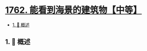 # [1762. 能看到海景的建筑物【中等】](https://github.com/Tdahuyou/TNotes.leetcode/tree/main/notes/1762.%20%E8%83%BD%E7%9C%8B%E5%88%B0%E6%B5%B7%E6%99%AF%E7%9A%84%E5%BB%BA%E7%AD%91%E7%89%A9%E3%80%90%E4%B8%AD%E7%AD%89%E3%80%91)

<!-- region:toc -->

- [1. 📝 概述](#1--概述)

<!-- endregion:toc -->

## 1. 📝 概述
